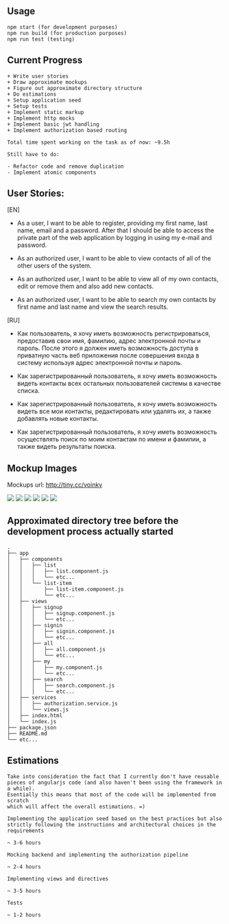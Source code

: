 ## Usage

	npm start (for development purposes)
	npm run build (for production purposes)
	npm run test (testing)

## Current Progress

	+ Write user stories
	+ Draw approximate mockups
	+ Figure out approximate directory structure
	+ Do estimations
	+ Setup application seed
	+ Setup tests
	+ Implement static markup
	+ Implement http mocks
	+ Implement basic jwt handling
	+ Implement authorization based routing

	Total time spent working on the task as of now: ~9.5h

	Still have to do:

	- Refactor code and remove duplication
	- Implement atomic components

## User Stories:

[EN]

-	As a user, I want to be able to register, providing my first name, last name, email and a password. After that I should be able to access the private part of the web application by logging in using my e-mail and password.

-	As an authorized user, I want to be able to view contacts of all of the other users of the system.

-	As an authorized user, I want to be able to view all of my own contacts, edit or remove them and also add new contacts.

-	As an authorized user, I want to be able to search my own contacts by first name and last name and view the search results.

[RU]

-	Как пользователь, я хочу иметь возможность регистрироваться, предоставив свои имя, фамилию, адрес электронной почты и пароль. После этого я должен иметь возможность доступа в приватную часть веб приложения после совершения входа в систему используя адрес электронной почты и пароль.

-	Как зарегистрированный пользователь, я хочу иметь возможность видеть контакты всех остальных пользователей системы в качестве списка.

-	Как зарегистрированный пользователь, я хочу иметь возможность видеть все мои контакты, редактировать или удалять их, а также добавлять новые контакты.

-	Как зарегистрированный пользователь, я хочу иметь возможность осуществлять поиск по моим контактам по имени и фамилии, а также видеть результаты поиска.

## Mockup Images

Mockups url: http://tiny.cc/voinky

![](https://github.com/VisViva/test/blob/master/mockups/1.png)
![](https://github.com/VisViva/test/blob/master/mockups/2.png)
![](https://github.com/VisViva/test/blob/master/mockups/3.png)
![](https://github.com/VisViva/test/blob/master/mockups/4.png)
![](https://github.com/VisViva/test/blob/master/mockups/5.png)
![](https://github.com/VisViva/test/blob/master/mockups/6.png)

## Approximated directory tree before the development process actually started

	.
	├── app
	│   ├── components
	│   │   ├── list
	│   │   │   ├── list.component.js
	│   │   │   └── etc...
	│   │   └── list-item
	│   │       ├── list-item.component.js
	│   │       └── etc...
	│   ├── views
	│   │   ├── signup
	│   │   │   ├── signup.component.js
	│   │   │   └── etc...
	│   │   ├── signin
	│   │   │   ├── signin.component.js
	│   │   │   └── etc...
	│   │   ├── all
	│   │   │   ├── all.component.js
	│   │   │   └── etc...
	│   │   ├── my
	│   │   │   ├── my.component.js
	│   │   │   └── etc...
	│   │   ├── search
	│   │   │   ├── search.component.js
	│   │   │   └── etc...
	│   ├── services
	│   │   ├── authorization.service.js
	│   │   └── views.js
	│   ├── index.html
	│   └── index.js
	├── package.json
	├── README.md
	└── etc...

## Estimations

	Take into consideration the fact that I currently don't have reusable
	pieces of angularjs code (and also haven't been using the framework in a while).
	Esentially this means that most of the code will be implemented from scratch
	which will affect the overall estimations. =)

	Implementing the application seed based on the best practices but also
	strictly following the instructions and architectural choices in the requirements

	~ 3-6 hours

	Mocking backend and implementing the authorization pipeline

	~ 2-4 hours

	Implementing views and directives

	~ 3-5 hours

	Tests

	~ 1-2 hours

